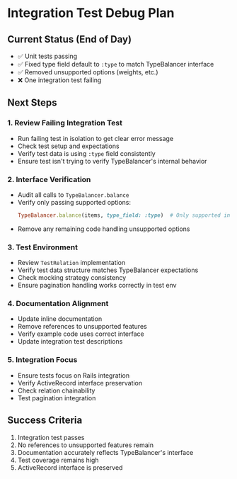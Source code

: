 # Integration Test Debug Plan

## Current Status (End of Day)
- ✅ Unit tests passing
- ✅ Fixed type field default to `:type` to match TypeBalancer interface
- ✅ Removed unsupported options (weights, etc.)
- ❌ One integration test failing

## Next Steps

### 1. Review Failing Integration Test
- Run failing test in isolation to get clear error message
- Check test setup and expectations
- Verify test data is using `:type` field consistently
- Ensure test isn't trying to verify TypeBalancer's internal behavior

### 2. Interface Verification
- Audit all calls to `TypeBalancer.balance`
- Verify only passing supported options:
  ```ruby
  TypeBalancer.balance(items, type_field: :type)  # Only supported interface
  ```
- Remove any remaining code handling unsupported options

### 3. Test Environment
- Review `TestRelation` implementation
- Verify test data structure matches TypeBalancer expectations
- Check mocking strategy consistency
- Ensure pagination handling works correctly in test env

### 4. Documentation Alignment
- Update inline documentation
- Remove references to unsupported features
- Verify example code uses correct interface
- Update integration test descriptions

### 5. Integration Focus
- Ensure tests focus on Rails integration
- Verify ActiveRecord interface preservation
- Check relation chainability
- Test pagination integration

## Success Criteria
1. Integration test passes
2. No references to unsupported features remain
3. Documentation accurately reflects TypeBalancer's interface
4. Test coverage remains high
5. ActiveRecord interface is preserved 